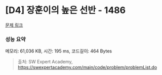 # [D4] 장훈이의 높은 선반 - 1486 

[문제 링크](https://swexpertacademy.com/main/code/problem/problemDetail.do?contestProbId=AV2b7Yf6ABcBBASw) 

### 성능 요약

메모리: 61,036 KB, 시간: 195 ms, 코드길이: 464 Bytes



> 출처: SW Expert Academy, https://swexpertacademy.com/main/code/problem/problemList.do